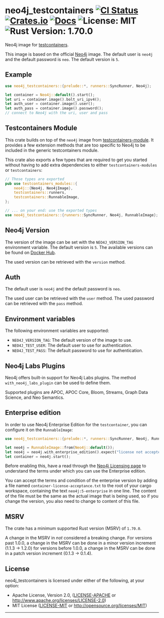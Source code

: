 # neo4j_testcontainers [![CI Status][ci-badge]][ci-url] [![Crates.io][crates-badge]][crates-url] [![Docs][docs-badge]][docs-url] ![License: MIT][license-badge] ![Rust Version: 1.70.0][rust-version-badge]

[ci-badge]: https://github.com/knutwalker/neo4j-testcontainers-rs/actions/workflows/checks.yml/badge.svg
[ci-url]: https://github.com/knutwalker/neo4j-testcontainers-rs
[crates-badge]: https://img.shields.io/crates/v/neo4j_testcontainers?style=shield
[crates-url]: https://crates.io/crates/neo4j_testcontainers
[docs-badge]: https://img.shields.io/badge/docs-latest-blue.svg?style=shield
[docs-url]: https://docs.rs/neo4j_testcontainers
[license-badge]: https://img.shields.io/badge/license-MIT-blue.svg?style=shield
[rust-version-badge]: https://img.shields.io/badge/rustc-1.70.0-orange.svg?style=shield

Neo4j image for [testcontainers][__link0].

This image is based on the official [Neo4j][__link1] image.
The default user is `neo4j` and the default password is `neo`.
The default version is `5`.

## Example

```rust
use neo4j_testcontainers::{prelude::*, runners::SyncRunner, Neo4j};

let container = Neo4j::default().start();
let uri = container.image().bolt_uri_ipv4();
let auth_user = container.image().user();
let auth_pass = container.image().password();
// connect to Neo4j with the uri, user and pass
```

## Testcontainers Module

This crate builds on top of the `neo4j` image from [testcontainers-module][__link2].
It provides a few extension methods that are too specific to Neo4j to be included in the generic testcontainers module.

This crate also exports a few types that are required to get you started without having to add extra dependencies to either `testcontainers-modules` or `testcontainers`:

```rust
// Those types are exported
pub use testcontainers_modules::{
    neo4j::{Neo4j, Neo4jImage},
    testcontainers::runners,
    testcontainers::RunnableImage,
};
```

```rust
// ... on your end: use the exported types
use neo4j_testcontainers::{runners::SyncRunner, Neo4j, RunnableImage};
```

## Neo4j Version

The version of the image can be set with the `NEO4J_VERSION_TAG` environment variable.
The default version is `5`.
The available versions can be found on [Docker Hub][__link3].

The used version can be retrieved with the `version` method.

## Auth

The default user is `neo4j` and the default password is `neo`.

The used user can be retrieved with the `user` method.
The used password can be retrieved with the `pass` method.

## Environment variables

The following environment variables are supported:

* `NEO4J_VERSION_TAG`: The default version of the image to use.
* `NEO4J_TEST_USER`: The default user to use for authentication.
* `NEO4J_TEST_PASS`: The default password to use for authentication.

## Neo4j Labs Plugins

Neo4j offers built-in support for Neo4j Labs plugins.
The method `with_neo4j_labs_plugin` can be used to define them.

Supported plugins are APOC, APOC Core, Bloom, Streams, Graph Data Science, and Neo Semantics.

## Enterprise edition

In order to use Neo4j Enterprise Edition for the `testcontainer`, you can configure it on the `RunnableImage`:

```rust
use neo4j_testcontainers::{prelude::*, runners::SyncRunner, Neo4j, RunnableImage};

let neo4j = RunnableImage::from(Neo4j::default());
let neo4j = neo4j.with_enterprise_edition().expect("license not accepted");
let container = neo4j.start();
```

Before enabling this, have a read through the [Neo4j Licensing page][__link4] to understand the terms
under which you can use the Enterprise edition.

You can accept the terms and condition of the enterprise version by adding a file named `container-license-acceptance.txt` to the root of your cargo workspace, containing the text `neo4j:5-enterprise` in one line.
The content of the file must be the same as the actual image that is being used, so if you change the version, you also need to change to content of this file.

## MSRV

The crate has a minimum supported Rust version (MSRV) of `1.70.0`.

A change in the MSRV in *not* considered a breaking change.
For versions past 1.0.0, a change in the MSRV can be done in a minor version increment (1.1.3 -> 1.2.0)
for versions before 1.0.0, a change in the MSRV can be done in a patch version increment (0.1.3 -> 0.1.4).


## License

neo4j_testcontainers is licensed under either of the following, at your option:

 * Apache License, Version 2.0, ([LICENSE-APACHE](LICENSE-APACHE) or http://www.apache.org/licenses/LICENSE-2.0)
 * MIT License ([LICENSE-MIT](LICENSE-MIT) or http://opensource.org/licenses/MIT)

---
 [__link0]: https://crates.io/crates/testcontainers
 [__link1]: https://hub.docker.com/_/neo4j
 [__link2]: https://crates.io/crates/testcontainers-modules
 [__link3]: https://hub.docker.com/_/neo4j/tags
 [__link4]: https://neo4j.com/licensing/

